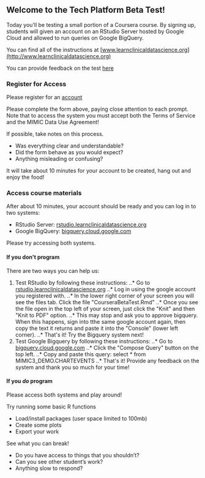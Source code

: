 ## Welcome to the Tech Platform Beta Test!

Today you’ll be testing a small portion of a Coursera course. By signing up, students will given an account on an RStudio Server hosted by Google Cloud and allowed to run queries on Google BigQuery. 

You can find all of the instructions at [www.learnclinicaldatascience.org](http://www.learnclinicaldatascience.org)

You can provide feedback on the test [here](https://goo.gl/forms/DkMnz7pn5rGaShlH3)

### Register for Access
Please register for an [account](https://goo.gl/forms/EgPoY3iS63hQs5Ud2)

Please complete the form above, paying close attention to each prompt. Note that to access the system you must accept both the Terms of Service and the MIMIC Data Use Agreement!

If possible, take notes on this process.
* Was everything clear and understandable?
* Did the form behave as you would expect?
* Anything misleading or confusing?

It will take about 10 minutes for your account to be created, hang out and enjoy the food! 

### Access course materials

After about 10 minutes, your account should be ready and you can log in to two systems:

* RStudio Server: [rstudio.learnclinicaldatascience.org](https://rstudio.learnclinicaldatascience.org)
* Google BigQuery: [bigquery.cloud.google.com](https://bigquery.cloud.google.com/welcome)

Please try accessing both systems. 

#### If you don't program 

There are two ways you can help us:

1. Test RStudio by following these instructions:
..* Go to [rstudio.learnclinicaldatascience.org](https://rstudio.learnclinicaldatascience.org)
..* Log in using the google account you registered with.
..* In the lower right corner of your screen you will see the files tab. Click the file "CourseraBetaTest.Rmd"
..* Once you see the file open in the top left of your screen, just click the "Knit" and then "Knit to PDF" option.
..* This may stop and ask you to approve bigquery. When this happens, sign into tthe same google account again, then copy the text it returns and paste it into the "Console" (lower left corner).
..* That's it! Try the Bigquery system next!
2. Test Google Bigquery by following these instructions:
..* Go to [bigquery.cloud.google.com](https://bigquery.cloud.google.com/welcome)
..* Click the "Compose Query" button on the top left.
..* Copy and paste this query: select * from MIMIC3_DEMO.CHARTEVENTS
..* That's it! Provide any feedback on the system and thank you so much for your time!
  
#### If you _do_ program

Please access both systems and play around! 

Try running some basic R functions
* Load/install packages (user space limited to 100mb)
* Create some plots
* Export your work

See what you can break!
* Do you have access to things that you shouldn’t?
* Can you see other student’s work?
* Anything slow to respond?




